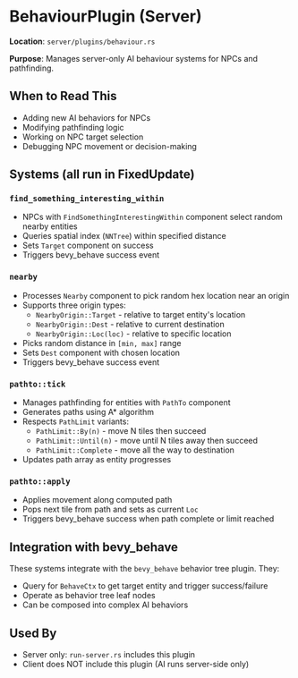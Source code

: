 # BehaviourPlugin (Server)

**Location**: `server/plugins/behaviour.rs`

**Purpose**: Manages server-only AI behaviour systems for NPCs and pathfinding.

## When to Read This

- Adding new AI behaviors for NPCs
- Modifying pathfinding logic
- Working on NPC target selection
- Debugging NPC movement or decision-making

## Systems (all run in FixedUpdate)

### `find_something_interesting_within`
- NPCs with `FindSomethingInterestingWithin` component select random nearby entities
- Queries spatial index (`NNTree`) within specified distance
- Sets `Target` component on success
- Triggers bevy_behave success event

### `nearby`
- Processes `Nearby` component to pick random hex location near an origin
- Supports three origin types:
  - `NearbyOrigin::Target` - relative to target entity's location
  - `NearbyOrigin::Dest` - relative to current destination
  - `NearbyOrigin::Loc(loc)` - relative to specific location
- Picks random distance in `[min, max]` range
- Sets `Dest` component with chosen location
- Triggers bevy_behave success event

### `pathto::tick`
- Manages pathfinding for entities with `PathTo` component
- Generates paths using A* algorithm
- Respects `PathLimit` variants:
  - `PathLimit::By(n)` - move N tiles then succeed
  - `PathLimit::Until(n)` - move until N tiles away then succeed
  - `PathLimit::Complete` - move all the way to destination
- Updates path array as entity progresses

### `pathto::apply`
- Applies movement along computed path
- Pops next tile from path and sets as current `Loc`
- Triggers bevy_behave success when path complete or limit reached

## Integration with bevy_behave

These systems integrate with the `bevy_behave` behavior tree plugin. They:
- Query for `BehaveCtx` to get target entity and trigger success/failure
- Operate as behavior tree leaf nodes
- Can be composed into complex AI behaviors

## Used By

- Server only: `run-server.rs` includes this plugin
- Client does NOT include this plugin (AI runs server-side only)
